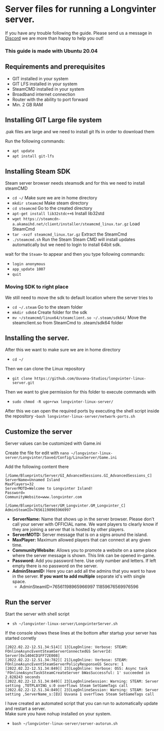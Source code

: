 # Server files for running a Longvinter server.

If you have any trouble following the guide. Please send us a message in [Discord](https://discord.gg/SmPZ8hRqMV) we are more than happy to help you out!

### This guide is made with Ubuntu 20.04

## Requirements and prerequisites
- GIT installed in your system
- GIT LFS installed in your system
- SteamCMD installed in your system
- Broadband internet connection
- Router with the ability to port forward
- Min. 2 GB RAM

## Installing GIT Large file system

.pak files are large and we need to install git lfs in order to download them

Run the following commands:
- `apt update`
- `apt install git-lfs`

## Installing Steam SDK
Steam server browser needs steamsdk and for this we need to install steamCMD
- `cd ~/` Make sure we are in home directory
- `mkdir steamcmd` Make steam directory
- `cd steamcmd` Go to the created directory
- `apt-get install lib32stdc++6` Install lib32std
- `wget https://steamcdn-a.akamaihd.net/client/installer/steamcmd_linux.tar.gz` Load SteamCmd
- `tar -xvzf steamcmd_linux.tar.gz` Extract the SteamCmd 
- `./steamcmd.sh` Run the Steam
Steam CMD will install updates automatically but we need to login to install 64bit sdk. 

wait for the `Steam>` to appear and then you type following commands:
- `login anonymous`
- `app_update 1007`
- `quit`

### Moving SDK to right place

We still need to move the sdk to default location where the server tries to 
- `cd ~/.steam` Go to the steam folder
- `mkdir sdk64` Create folder for the sdk
- `mv ~/steamcmd/linux64/steamclient.so ~/.steam/sdk64/` Move the steamclient.so from SteamCmd to .steam/sdk64 folder


 ## Installing the server.

After this we want to make sure we are in home directory
- `cd ~/`

Then we can clone the Linux repository
- `git clone https://github.com/Uuvana-Studios/longvinter-linux-server.git`

Then we want to give permission for this folder to execute commands with
- `sudo chmod -R ugo+rwx longvinter-linux-server/`

After this we can open the required ports by executing the shell script inside the repository
-`bash longvinter-linux-server/network-ports.sh`

## Customize the server

Server values can be customized with Game.ini

Create the file for edit with
`nano ~/longvinter-linux-server/Longvinter/Saved/Config/LinuxServer/Game.ini`

Add the following content there
```
[/Game/Blueprints/Server/GI_AdvancedSessions.GI_AdvancedSessions_C]
ServerName=Unnamed Island
MaxPlayers=32
ServerMOTD=Welcome to Longvinter Island!
Password=
CommunityWebsite=www.longvinter.com

[/Game/Blueprints/Server/GM_Longvinter.GM_Longvinter_C]
AdminSteamID=76561198965966997
```
- **ServerName:** Name that shows up in the server browser. Please don't call your server with OFFICIAL name. We want players to clearly know if they are joining a server that is hosted by other players.
- **ServerMOTD:** Server message that is on a signs around the island.
- **MaxPlayer:** Maximum allowed players that can connect at any given time.
- **CommunityWebsite:** Allows you to promote a website on a same place where the server message is shown. This link can be opened in-game.
- **Password:** Add you password here. Use only number and letters. If left empty there is no password on the server.
- **AdminSteamID:** Here you can add all the admins that you want to have in the server. **If you want to add multiple** separate id's with single space.
  - AdminSteamID=76561198965966997 11859676569976596

## Run the server
Start the server with shell script
- `sh ~/longvinter-linux-server/LongvinterServer.sh`

If the console shows these lines at the bottom after startup your server has started corretly
```
[2022.02.22-12.51.34:514][ 13]LogOnline: Verbose: STEAM: FOnlineAsyncEventSteamServerConnectedGS ServerId: Server[0x1404CD1FF72E008]
[2022.02.22-12.51.34:782][ 21]LogOnline: Verbose: STEAM: FOnlineAsyncEventSteamServerPolicyResponseGS Secure: 1
[2022.02.22-12.51.34:849][ 23]LogOnline: Verbose: OSS: Async task 'FOnlineAsyncTaskSteamCreateServer bWasSuccessful: 1' succeeded in 2.828243 seconds
[2022.02.22-12.51.34:849][ 23]LogOnlineSession: Warning: STEAM: Server setting ,TOTPLAYING_s:0 overflows Steam SetGameTags call
[2022.02.22-12.51.34:849][ 23]LogOnlineSession: Warning: STEAM: Server setting ,ServerName_s:[EU] Uuvana 1 overflows Steam SetGameTags call
```

I have created an automated script that you can run to automatically update and restart a server. <br>Make sure you have nohup installed on your system.
- `bash ~/longvinter-linux-server/server-autorun.sh`
